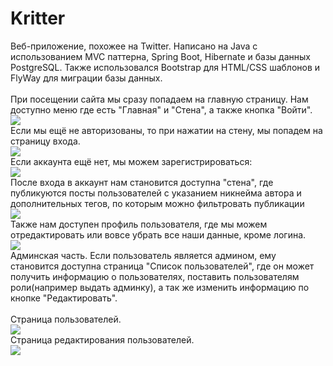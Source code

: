 # Kritter
<div>Веб-приложение, похожее на Twitter. Написано на Java с использованием MVC паттерна, Spring Boot, Hibernate и базы данных PostgreSQL. 
Также использовался Bootstrap для HTML/CSS шаблонов и FlyWay для миграции базы данных.</div>
<br>
<div>При посещении сайта мы сразу попадаем на главную страницу. Нам доступно меню где есть "Главная" и "Стена", а также кнопка "Войти".</div>
<img src="https://user-images.githubusercontent.com/90712664/168680607-04c5898e-8384-46bc-aec6-0cd6b451bc7f.png" />
<br>
<div>Если мы ещё не авторизованы,
то при нажатии на стену, мы попадем на страницу входа.</div>
<img src="https://user-images.githubusercontent.com/90712664/168684838-6e05b001-cc3a-4007-b234-629a52a2fe96.png" />
<br>
<div>Если аккаунта ещё нет, мы можем зарегистрироваться:</div>
<img src="https://user-images.githubusercontent.com/90712664/168808299-8b6bfb8c-1a95-4c31-b28a-f3b789b1bead.png" />
<br>
<div>После входа в аккаунт нам становится доступна "стена", где публикуются посты пользователей с указанием никнейма автора и дополнительных тегов, по которым можно фильтровать публикации</div>
<img src="https://user-images.githubusercontent.com/90712664/168809086-bacdeb74-b297-4c64-8919-419598be7f28.png" />
<br>
<div>Также нам доступен профиль пользователя, где мы можем отредактировать или вовсе убрать все наши данные, кроме логина.</div>
<img src="https://user-images.githubusercontent.com/90712664/168809688-8018d8e9-8183-433b-8ce3-28ad1fc12433.png" />

<div>Админская часть. Если пользователь является админом, ему становится доступна страница "Список пользователей", где он может получить информацию о пользователях, поставить пользователям роли(например выдать админку), а так же изменить информацию по кнопке "Редактировать".</div>
<br>
<div>Страница пользователей.</div>
<img src="https://user-images.githubusercontent.com/90712664/169381666-8eaa0af9-d9b4-4dc1-b59d-33cadbe50e01.png" />
<br>
<div>Страница редактирования пользователей.</div>
<img src="[https://user-images.githubusercontent.com/90712664/169381666-8eaa0af9-d9b4-4dc1-b59d-33cadbe50e01.png](https://user-images.githubusercontent.com/90712664/169382401-4d4a2983-792e-4dd4-aa0a-56c54805aade.png)" />


